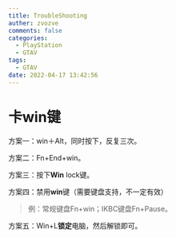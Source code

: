 ```yaml
---
title: TroubleShooting
auther: zvozve
comments: false
categories:
  - PlayStation
  - GTAV
tags:
  - GTAV
date: 2022-04-17 13:42:56
---
```

# 卡win键

方案一：win＋Alt，同时按下，反复三次。

方案二：Fn+End+win。

方案三：按下**Win** lock键。

方案四：禁用**win**键（需要键盘支持，不一定有效）

> 例：常规键盘Fn+win；IKBC键盘Fn+Pause。

方案五：Win+L**锁定**电脑，然后解锁即可。